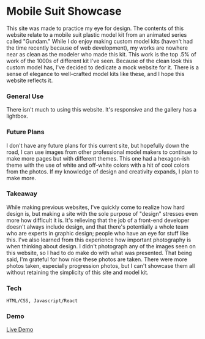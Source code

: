 # Mobile Suit Showcase

This site was made to practice my eye for design. The contents of this website relate to a mobile suit plastic model kit from an animated series called "Gundam." While I do enjoy making custom model kits (haven't had the time recently because of web development), my works are nowhere near as clean as the modeler who made this kit. This work is the top .5% of work of the 1000s of different kit I've seen. Because of the clean look this custom model has, I've decided to dedicate a mock website for it. There is a sense of elegance to well-crafted model kits like these, and I hope this website reflects it.

### General Use

There isn't much to using this website. It's responsive and the gallery has a lightbox.

### Future Plans

I don't have any future plans for this current site, but hopefully down the road, I can use images from other professional model makers to continue to make more pages but with different themes. This one had a hexagon-ish theme with the use of white and off-white colors with a hit of cool colors from the photos. If my knowledge of design and creativity expands, I plan to make more.

### Takeaway

While making previous websites, I've quickly come to realize how hard design is, but making a site with the sole purpose of "design" stresses even more how difficult it is. It's relieving that the job of a front-end developer doesn't always include design, and that there's potentially a whole team who are experts in graphic design; people who have an eye for stuff like this. I've also learned from this experience how important photography is when thinking about design. I didn't photograph any of the images seen on this website, so I had to do make do with what was presented. That being said, I'm grateful for how nice these photos are taken. There were more photos taken, especially progression photos, but I can't showcase them all without retaining the simplicity of this site and model kit.

### Tech

```
HTML/CSS, Javascript/React
```

### Demo
[Live Demo](https://brandonjoe.github.io/GundamFreedomShowcase/)
